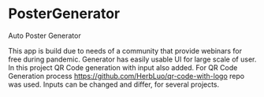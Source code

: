 # PosterGenerator
Auto Poster Generator

This app is build due to needs of a community that provide webinars for free during pandemic. Generator has easily usable UI for large scale of user. In this project QR Code generation with input also added. For QR Code Generation process https://github.com/HerbLuo/qr-code-with-logo repo was used. Inputs can be changed and differ, for several projects.

